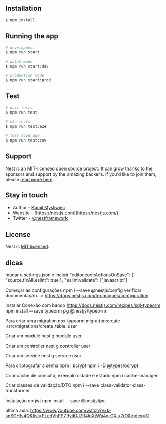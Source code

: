 ## Installation

```bash
$ npm install
```

## Running the app

```bash
# development
$ npm run start

# watch mode
$ npm run start:dev

# production mode
$ npm run start:prod
```

## Test

```bash
# unit tests
$ npm run test

# e2e tests
$ npm run test:e2e

# test coverage
$ npm run test:cov
```

## Support

Nest is an MIT-licensed open source project. It can grow thanks to the sponsors and support by the amazing backers. If you'd like to join them, please [read more here](https://docs.nestjs.com/support).

## Stay in touch

- Author - [Kamil Myśliwiec](https://kamilmysliwiec.com)
- Website - [https://nestjs.com](https://nestjs.com/)
- Twitter - [@nestframework](https://twitter.com/nestframework)

## License

Nest is [MIT licensed](LICENSE).

## dicas

mudar o settings.json e incluir
"editor.codeActionsOnSave": {
"source.fixAll.eslint": true
},
"eslint.validate": ["javascript"]

Começar as configurações
npm i --save @nestjs/config
verificar documentação. :> https://docs.nestjs.com/techniques/configuration

Instalar Conexão com banco
https://docs.nestjs.com/recipes/sql-typeorm
npm install --save typeorm pg @nestjs/typeorm

Para criar uma migration
npx typeorm migration:create ./src/migrations/create_table_user

Criar um module
nest g module user

Criar um controller
nest g controller user

Criar um service
nest g service user

Para criptografar a senha
npm i bcrypt
npm i -D @types/bcrypt

Criar cache de consulta, exemplo cidade e estado
npm i cache-manager

Criar classes de validação/DTO
npm i --save class-validator class-transformer

Instalação do jwt
npm install --save @nestjs/jwt

ultima aula: https://www.youtube.com/watch?v=k-snSGHfs4Q&list=PLedVhPP7RyiIOJ7R4lqXtWa4x-GX-x7rO&index=31
